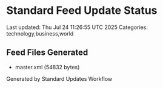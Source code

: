 # Standard Feed Update Status
Last updated: Thu Jul 24 11:26:55 UTC 2025
Categories: technology,business,world

## Feed Files Generated
- master.xml (54832 bytes)

Generated by Standard Updates Workflow
